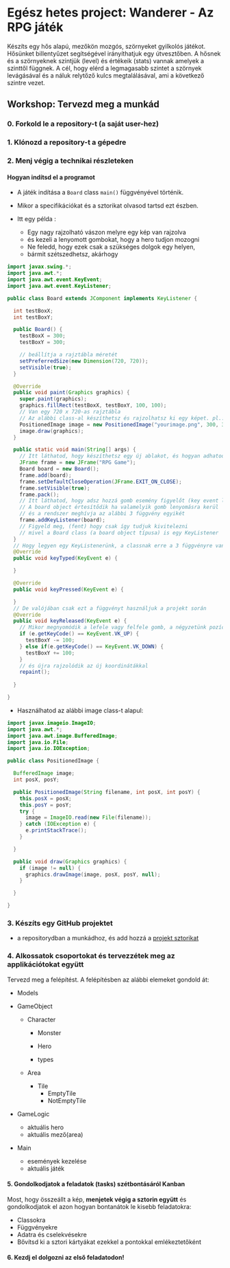 # Egész hetes project: Wanderer - Az RPG játék

Készíts egy hős alapú, mezőkön mozgós, szörnyeket gyilkolós játékot.
Hősünket billentyűzet segítségével irányíthatjuk egy útvesztőben. A hősnek és
a szörnyeknek szintjük (level) és értékeik (stats) vannak amelyek a szinttől
függnek. A cél, hogy elérd a legmagasabb szintet a szörnyek levágásával és
a náluk relytőző kulcs megtalálásával, ami a következő szintre vezet.

## Workshop: Tervezd meg a munkád

### 0. Forkold le a repository-t (a saját user-hez)

### 1. Klónozd a repository-t a gépedre 

### 2. Menj végig a technikai részleteken

#### Hogyan indítsd el a programot

- A játék indítása a `Board` class `main()` függvényével történik.

- Mikor a specifikációkat és a sztorikat olvasod tartsd ezt észben.

- Itt egy példa :
  - Egy nagy rajzolható vászon melyre egy kép van rajzolva
  - és kezeli a lenyomott gombokat, hogy a hero tudjon mozogni
  - Ne feledd, hogy ezek csak a szükséges dolgok egy helyen,
  - bármit szétszedhetsz, akárhogy

```java
import javax.swing.*;
import java.awt.*;
import java.awt.event.KeyEvent;
import java.awt.event.KeyListener;

public class Board extends JComponent implements KeyListener {

  int testBoxX;
  int testBoxY;

  public Board() {
    testBoxX = 300;
    testBoxY = 300;

    // beállítja a rajztábla méretét
    setPreferredSize(new Dimension(720, 720));
    setVisible(true);
  }

  @Override
  public void paint(Graphics graphics) {
    super.paint(graphics);
    graphics.fillRect(testBoxX, testBoxY, 100, 100);
    // Van egy 720 x 720-as rajztábla
    // Az alábbi class-al készíthetsz és rajzolhatsz ki egy képet. pl.:
    PositionedImage image = new PositionedImage("yourimage.png", 300, 300);
    image.draw(graphics);
  }

  public static void main(String[] args) {
    // Itt láthatod, hogy készíthetsz egy új ablakot, és hogyan adhatod hozzá a táblánkat (board). 
    JFrame frame = new JFrame("RPG Game");
    Board board = new Board();
    frame.add(board);
    frame.setDefaultCloseOperation(JFrame.EXIT_ON_CLOSE);
    frame.setVisible(true);
    frame.pack();
    // Itt láthatod, hogy adsz hozzá gomb esemény figyelőt (key event listener) 
    // A board object értesítődik ha valamelyik gomb lenyomásra kerül
    // és a rendszer meghívja az alábbi 3 függvény egyikét
    frame.addKeyListener(board);
    // Figyeld meg, (fent) hogy csak így tudjuk kivitelezni
    // mivel a Board class (a board object típusa) is egy KeyListener
  }
  // Hogy legyen egy KeyListenerünk, a classnak erre a 3 függvényre van szüksége.
  @Override
  public void keyTyped(KeyEvent e) {

  }

  @Override
  public void keyPressed(KeyEvent e) {

  }
  // De valójában csak ezt a függvényt használjuk a projekt során
  @Override
  public void keyReleased(KeyEvent e) {
    // Mikor megnyomódik a lefele vagy felfele gomb, a négyzetünk pozíciója változik
    if (e.getKeyCode() == KeyEvent.VK_UP) {
      testBoxY -= 100;
    } else if(e.getKeyCode() == KeyEvent.VK_DOWN) {
      testBoxY += 100;
    }
    // és újra rajzolódik az új koordinátákkal
    repaint();
  
  }

}

```

- Használhatod az alábbi image class-t alapul:

```java
import javax.imageio.ImageIO;
import java.awt.*;
import java.awt.image.BufferedImage;
import java.io.File;
import java.io.IOException;

public class PositionedImage {

  BufferedImage image;
  int posX, posY;

  public PositionedImage(String filename, int posX, int posY) {
    this.posX = posX;
    this.posY = posY;
    try {
      image = ImageIO.read(new File(filename));
    } catch (IOException e) {
      e.printStackTrace();
    }

  }

  public void draw(Graphics graphics) {
    if (image != null) {
      graphics.drawImage(image, posX, posY, null);
    }

  }

}

```

### 3. Készíts egy GitHub projektet

- a repositorydban a munkádhoz, és add hozzá a [projekt sztorikat](https://github.com/green-fox-academy/teaching-materials/blob/master/project/wanderer/stories.hu.md) 

### 4. Alkossatok csoportokat és tervezzétek meg az applikációtokat együtt

Tervezd meg a felépítést. A felépítésben az alábbi elemeket gondold át:

- Models

- GameObject

  - Character

    - Monster

    - Hero

    - types

  - Area
  
    - Tile
      - EmptyTile
      - NotEmptyTile

- GameLogic

  - aktuális hero
  - aktuális mező(area)

- Main

  - események kezelése
  - aktuális játék

#### 5. Gondolkodjatok a feladatok (tasks) szétbontásáról Kanban

Most, hogy összeállt a kép, **menjetek végig a sztorin együtt** és 
gondolkodjatok el azon hogyan bontanátok le kisebb feladatokra:

- Classokra
- Függvényekre
- Adatra és cselekvésekre
- Bővítsd ki a sztori kártyákat ezekkel a pontokkal emlékeztetőként

#### 6. Kezdj el dolgozni az első feladatodon!